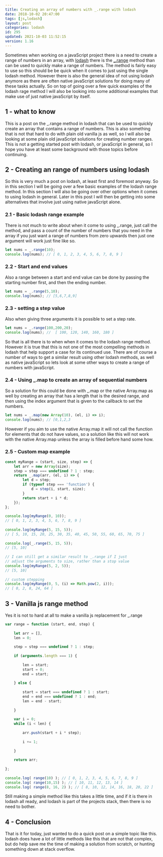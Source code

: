 ```yaml
---
title: Creating an array of numbers with _.range with lodash
date: 2018-10-02 20:47:00
tags: [js,lodash]
layout: post
categories: lodash
id: 295
updated: 2021-10-03 11:52:15
version: 1.16
---
```


Sometimes when working on a javaScript project there is a need to create a range of numbers in an array, with [lodash](https://lodash.com/) there is the [\_.range](https://lodash.com/docs/4.17.10#range) method than can be used to quickly make a range of numbers. The method is fairly easy to use so this should be be quick when it comes to just using the single lodash method. However there is also the general idea of not using lodash anymore as there are often native javaScript solutions for doing many of these tasks actually. So on top of going over a few quick examples of the lodash rage method I will also be looking into some additional examples that make use of just native javaScript by itself.

<!-- more -->

## 1 - what to know

This is a post on the \_.range method in lodash that can be used to quickly create an array that contains a range of numbers. This is also something that is not that hard to do with plain old vanilla js as well, so I will also be looking at some plain old javaScript solutions for creating number ranges. This is not a getting started post with lodash, or javaScript in general, so I hope you have at least some background with those topics before continuing.

## 2 - Creating an range of numbers using lodash

So this is very much a post on lodash, at least first and foremost anyway. So in this section I will be going over a few basic examples of the lodash range method. In this section I will also be going over other options when it comes to using lodash in general. Later in this post I will then be getting into some alternatives that involve just using native javaScript alone.

### 2.1 - Basic lodash range example

There is not much to write about when it come to using \_.range, just call the method, and pass a count of the number of numbers that you need in the array if you just want a range of numbers from zero upwards then just one argument will work just fine like so.

```js
let nums = _.range(10);
console.log(nums); // [ 0, 1, 2, 3, 4, 5, 6, 7, 8, 9 ]
```

### 2.2 - Start and end values

Also a range between a start and end value can be done by passing the starting number first, and then the ending number.

```js
let nums = _.range(5,10);
console.log(nums); // [5,6,7,8,9]
```

### 2.3 - setting a step value

Also when giving three arguments it is possible to set a step rate.

```js
let nums = _.range(100,200,20);
console.log(nums); //  [ 100, 120, 140, 160, 180 ]
```

So that is all there is to when when it comes to the lodash range method. However it is true that this is not one of the most compelling methods in lodash that help support a case for its continued use. There are of course a number of ways to get a similar result using other lodash methods, as well as native javaScript so lets look at some other ways to create a range of numbers with javaScript.

### 2.4 - Using \_.map to create an array of sequential numbers

So a solution for this could be done with \_.map or the native Array.map as well by creating an array that has a length that is the desired range, and then using the index argument that is given to the callback to set the numbers.

```js
let nums = _.map(new Array(10), (el, i) => i);
console.log(nums); // [0,1,2,3
```

However if you aim to use the native Array.map it will not call the function for elements that do not have values, so a solution like this will not work with the native Array.map unless the array is filled before hand some how.

### 2.5 - Custom map example

```js
const myRange = (start, size, step) => {
    let arr = new Array(size);
    step = step === undefined ? 1 : step;
    return _.map(arr, (el, i) => {
        let d = step;
        if (typeof step === 'function') {
            d = step(i, start, size);
        }
        return start + i * d;
    });
};
 
console.log(myRange(0, 10));
// [ 0, 1, 2, 3, 4, 5, 6, 7, 8, 9 ]
 
console.log(myRange(5, 15, 5));
// [ 5, 10, 15, 20, 25, 30, 35, 40, 45, 50, 55, 60, 65, 70, 75 ]
 
console.log(_.range(5, 15, 5));
// [5, 10]
 
// I can still get a similar result to _.range if I just
// adjust the arguments to size, rather than a stop value
console.log(myRange(5, 2, 5));
// [5, 10]
 
// custom stepping
console.log(myRange(0, 5, (i) => Math.pow(2, i)));
// [ 0, 2, 8, 24, 64 ]
```

## 3 - Vanilla js range method

Yes it is not to hard at all to make a vanilla js replacement for \_.range

```js
var range = function (start, end, step) {
 
    let arr = [],
    len = 0;
 
    step = step === undefined ? 1 : step;
 
    if (arguments.length === 1) {
 
        len = start;
        start = 0;
        end = start;
 
    } else {
 
        start = start === undefined ? 1 : start;
        end = end === undefined ? 1 : end;
        len = end - start;
 
    }
 
    var i = 0;
    while (i < len) {
 
        arr.push(start + i * step);
 
        i += 1;
 
    }
 
    return arr;
 
};
 
console.log( range(10) ); // [ 0, 1, 2, 3, 4, 5, 6, 7, 8, 9 ]
console.log( range(10,15) ); // [ 10, 11, 12, 13, 14 ]
console.log( range(8, 16, 2) ); // [ 8, 10, 12, 14, 16, 18, 20, 22 ]
```

Still making a simple method like this takes a little time, and if it is there in lodash all ready, and lodash is part of the projects stack, then there is no need to bother.

## 4 - Conclusion

That is it for today, just wanted to do a quick post on a simple topic like this. lodash does have a lot of little methods like this that are not that complex, but do help save me the time of making a solution from scratch, or hunting something down at stack overflow.
